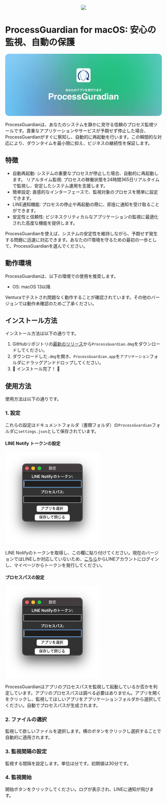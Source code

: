 
<p align="center">
    <img src="gp-128.ico">
    <h1>ProcessGuardian for macOS: 安心の監視、自動の保護</h1>
</p>

<p align="center">
    <img src="img/main-pg.png">
</p>

ProcessGuardianは、あなたのシステムを静かに見守る信頼のプロセス監視ツールです。貴重なアプリケーションやサービスが予期せず停止した場合、ProcessGuardianがすぐに察知し、自動的に再起動を行います。この瞬間的な対応により、ダウンタイムを最小限に抑え、ビジネスの継続性を保証します。

## 特徴

- 自動再起動: システムの重要なプロセスが停止した場合、自動的に再起動します。
リアルタイム監視: プロセスの稼働状態を24時間365日リアルタイムで監視し、安定したシステム運用を支援します。
- 簡単設定: 直感的なインターフェースで、監視対象のプロセスを簡単に設定できます。
- LINE通知機能: プロセスの停止や再起動の際に、即座に通知を受け取ることができます。
- 安定性と信頼性: ビジネスクリティカルなアプリケーションの監視に最適化された高度な機能を提供します。

ProcessGuardianを使えば、システムの安定性を維持しながら、予期せず発生する問題に迅速に対応できます。あなたのIT環境を守るための最初の一歩として、ProcessGuardianを選んでください。

## 動作環境

ProcessGuardianは、以下の環境での使用を推奨します。

- OS: macOS 13以降

Venturaでテストされ問題なく動作することが確認されています。その他のバージョンでは動作未確認のためご了承ください。

## インストール方法

インストール方法は以下の通りです。

1. GitHubリポジトリの[最新のリリース](https://github.com/svertkatter/ProcessGuardian/releases)から`ProcessGuardian.dmg`をダウンロードしてください。
2. ダウンロードした`.dmg`を開き、`ProcessGuardian.app`を`アプリケーション`フォルダにドラッグアンドドロップしてください。
3. 🎉 インストール完了！ 🎉

## 使用方法

使用方法は以下の通りです。

### 1. 設定

これらの設定はドキュメントフォルダ（書類フォルダ）の`ProcessGuardian`フォルダに`settings.json`として保存されています。

#### LINE Notify トークンの設定

![](img/How-1.png)

LINE Notifyのトークンを取得し、この欄に貼り付けてください。現在のバージョンではLINEしか対応していないため、[こちら](https://notify-bot.line.me/ja/)からLINEアカウントにログインし、マイページからトークンを発行してください。

#### プロセスパスの設定

![](img/How-2.png)

ProcessGuardianはアプリのプロセスパスを監視して起動しているか否かを判定しています。アプリのプロセスパスは調べる必要はありません。アプリを開くをクリックし、監視してほしいアプリをアプリケーションフォルダから選択してください。自動でプロセスパスが生成されます。

### 2. ファイルの選択

監視して欲しいファイルを選択します。横のボタンをクリックし選択することで自動的に適用されます。

### 3. 監視間隔の設定

監視する間隔を設定します。単位は分です。初期値は30分です。

### 4. 監視開始

開始ボタンをクリックしてください。ログが表示され、LINEに通知が飛びます。